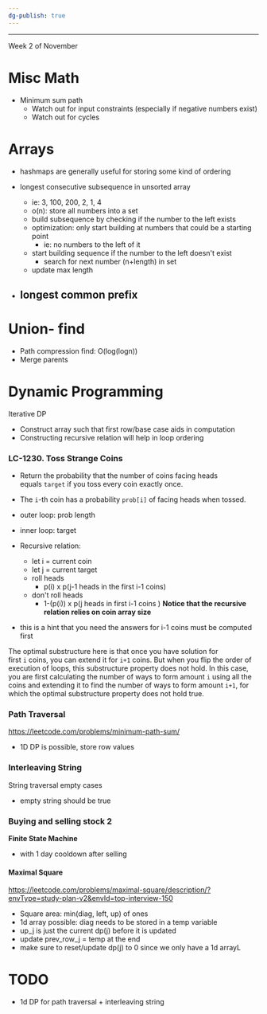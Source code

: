 ```yaml
---
dg-publish: true
---
```

---

Week 2 of November

# Misc Math
- Minimum sum path
	- Watch out for input constraints (especially if negative numbers exist)
	- Watch out for cycles

# Arrays 

- hashmaps are generally useful for storing some kind of ordering

- longest consecutive subsequence in unsorted array
	- ie: 3, 100, 200, 2, 1, 4
	- o(n): store all numbers into a set
	- build subsequence by checking if the number to the left exists
	- optimization: only start building at numbers that could be a starting point
		- ie: no numbers to the left of it
	- start building sequence if the number to the left doesn't exist
		- search for next number (n+length) in set 
	- update max length

- longest common prefix
	- 

# Union- find
- Path compression find: O(log(logn))
- Merge parents


# Dynamic Programming

Iterative DP
- Construct array such that first row/base case aids in computation
- Constructing recursive relation will help in loop ordering
### LC-1230. Toss Strange Coins
- Return the probability that the number of coins facing heads equals `target` if you toss every coin exactly once.
- The `i`-th coin has a probability `prob[i]` of facing heads when tossed.

- outer loop: prob length
- inner loop: target

- Recursive relation:
	- let i = current coin
	- let j = current target
	- roll heads 
		- p(i) x p(j-1 heads in the first i-1 coins)
	- don't roll heads
		- 1-(p(i)) x p(j heads in first i-1 coins )
**Notice that the recursive relation relies on coin array size**
- this is a hint that you need the answers for i-1 coins must be computed first

The optimal substructure here is that once you have solution for first `i` coins, you can extend it for `i+1` coins.
But when you flip the order of execution of loops, this substructure property does not hold. In this case, you are first calculating the number of ways to form amount `i` using all the coins and extending it to find the number of ways to form amount `i+1`, for which the optimal substructure property does not hold true.


### Path Traversal 
https://leetcode.com/problems/minimum-path-sum/
- 1D DP is possible, store row values

### Interleaving String
String traversal empty cases
 - empty string should be true

### Buying and selling stock 2
**Finite State Machine**
- with 1 day cooldown after selling

#### Maximal Square
https://leetcode.com/problems/maximal-square/description/?envType=study-plan-v2&envId=top-interview-150
- Square area: min(diag, left, up) of ones
- 1d array possible: diag needs to be stored in a temp variable
- up_j is just the current dp(j) before it is updated
- update prev_row_j = temp at the end
- make sure to reset/update dp(j) to 0 since we only have a 1d arrayL

# TODO

- 1d DP for path traversal + interleaving string 
